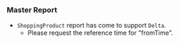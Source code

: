 ### Master Report
   * `ShoppingProduct` report has come to support `Delta`.
     * Please request the reference time for "fromTime".
